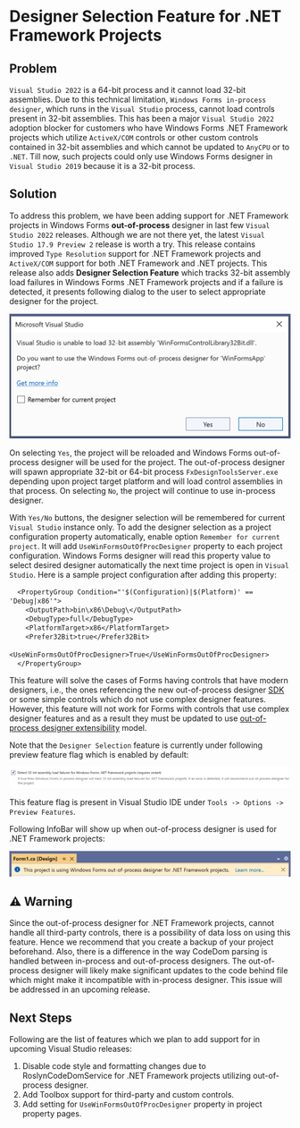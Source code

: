 # Designer Selection Feature for .NET Framework Projects

## Problem
`Visual Studio 2022` is a 64-bit process and it cannot load 32-bit assemblies. Due to this technical limitation, `Windows Forms in-process designer`, which runs in the `Visual Studio` process, cannot load controls present in 32-bit assemblies.
This has been a major `Visual Studio 2022` adoption blocker for customers who have Windows Forms .NET Framework projects which utilize `ActiveX/COM` controls or other custom controls contained in 32-bit assemblies and which cannot be updated to `AnyCPU` or to `.NET`. Till now, such projects could only use Windows Forms designer in `Visual Studio 2019` because it is a 32-bit process.

## Solution
To address this problem, we have been adding support for .NET Framework projects in Windows Forms **out-of-process** designer in last few `Visual Studio 2022` releases. 
Although we are not there yet, the latest `Visual Studio 17.9 Preview 2` release is worth a try. This release contains improved `Type Resolution` support for .NET Framework projects and `ActiveX/COM` support for both .NET Framework and .NET projects. This release also adds **Designer Selection Feature** which tracks 32-bit assembly load failures in Windows Forms .NET Framework projects and if a failure is detected, it presents following dialog to the user to select appropriate designer for the project.

![Designer Selection Feature dialog](../images/designer-selection-feature-dialog.png)

On selecting `Yes`, the project will be reloaded and Windows Forms out-of-process designer will be used for the project. The out-of-process designer will spawn appropriate 32-bit or 64-bit process `FxDesignToolsServer.exe` depending upon project target platform and will load control assemblies in that process.
On selecting `No`, the project will continue to use in-process designer.

With `Yes/No` buttons, the designer selection will be remembered for current `Visual Studio` instance only. To add the designer selection as a project configuration property automatically, enable option `Remember for current project`. It will add `UseWinFormsOutOfProcDesigner` property to each project configuration. Windows Forms designer will read this property value to select desired designer automatically the next time project is open in `Visual Studio`. Here is a sample project configuration after adding this property:

```
  <PropertyGroup Condition="'$(Configuration)|$(Platform)' == 'Debug|x86'">
    <OutputPath>bin\x86\Debug\</OutputPath>
    <DebugType>full</DebugType>
    <PlatformTarget>x86</PlatformTarget>
    <Prefer32Bit>true</Prefer32Bit>
        <UseWinFormsOutOfProcDesigner>True</UseWinFormsOutOfProcDesigner>
  </PropertyGroup>
```

This feature will solve the cases of Forms having controls that have modern designers, i.e., the ones referencing the new out-of-process designer [SDK](https://www.nuget.org/packages/Microsoft.WinForms.Designer.SDK) or some simple controls which do not use complex designer features. However, this feature will not work for Forms with controls that use complex designer features and as a result they must be updated to use [out-of-process designer extensibility](https://github.com/microsoft/winforms-designer-extensibility) model.

Note that the `Designer Selection` feature is currently under following preview feature flag which is enabled by default:

![Designer Selection Feature flag](../images/designer-selection-feature-flag.png)

This feature flag is present in Visual Studio IDE under `Tools -> Options -> Preview Features`.

Following InfoBar will show up when out-of-process designer is used for .NET Framework projects:

![Designer Selection Feature flag](../images/netfx-oop-designer-infobar.png)

## :warning: Warning
Since the out-of-process designer for .NET Framework projects, cannot handle all third-party controls, there is a possibility of data loss on using this feature. Hence we recommend that you create a backup of your project beforehand.
Also, there is a difference in the way CodeDom parsing is handled between in-process and out-of-process designers. The out-of-process designer will likely make significant updates to the code behind file which might make it incompatible with in-process designer. This issue will be addressed in an upcoming release.

## Next Steps
Following are the list of features which we plan to add support for in upcoming Visual Studio releases:

1. Disable code style and formatting changes due to RoslynCodeDomService for .NET Framework projects utilizing out-of-process designer.
2. Add Toolbox support for third-party and custom controls.
3. Add setting for `UseWinFormsOutOfProcDesigner` property in project property pages.
